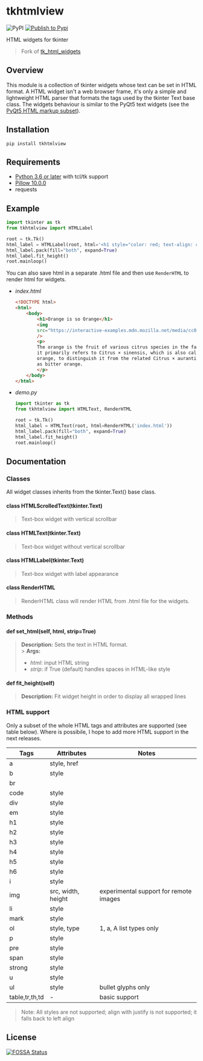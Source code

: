 # tkhtmlview

![PyPI](https://img.shields.io/pypi/v/tkhtmlview?logo=python&style=flat-square)
[![Publish to Pypi](https://github.com/bauripalash/tkhtmlview/actions/workflows/publish-to-pypi.yml/badge.svg)](https://github.com/bauripalash/tkhtmlview/actions/workflows/publish-to-pypi.yml)

HTML widgets for tkinter

> Fork of [tk_html_widgets](https://github.com/paolo-gurisatti/tk_html_widgets)

## Overview

This module is a collection of tkinter widgets whose text can be set in HTML format.
A HTML widget isn't a web browser frame, it's only a simple and lightweight HTML parser that formats the tags used by the tkinter Text base class.
The widgets behaviour is similar to the PyQt5 text widgets (see the [PyQt5 HTML markup subset](http://doc.qt.io/qt-5/richtext-html-subset.html)).

## Installation

`pip install tkhtmlview`

## Requirements

- [Python 3.6 or later](https://www.python.org/downloads/) with tcl/tk support
- [Pillow 10.0.0](https://github.com/python-pillow/Pillow)
- requests

## Example

```python
import tkinter as tk
from tkhtmlview import HTMLLabel

root = tk.Tk()
html_label = HTMLLabel(root, html='<h1 style="color: red; text-align: center"> Hello World </H1>')
html_label.pack(fill="both", expand=True)
html_label.fit_height()
root.mainloop()
```

You can also save html in a separate .html file and then use `RenderHTML` to render html for widgets.

- _index.html_

    ```html
    <!DOCTYPE html>
    <html>
        <body>
            <h1>Orange is so Orange</h1>
            <img
            src="https://interactive-examples.mdn.mozilla.net/media/cc0-images/grapefruit-slice-332-332.jpg"
            />
            <p>
            The orange is the fruit of various citrus species in the family Rutaceae;
            it primarily refers to Citrus × sinensis, which is also called sweet
            orange, to distinguish it from the related Citrus × aurantium, referred to
            as bitter orange.
            </p>
        </body>
    </html>
    ```

- _demo.py_

    ```python
    import tkinter as tk
    from tkhtmlview import HTMLText, RenderHTML

    root = tk.Tk()
    html_label = HTMLText(root, html=RenderHTML('index.html'))
    html_label.pack(fill="both", expand=True)
    html_label.fit_height()
    root.mainloop()
    ```

## Documentation

### Classes

All widget classes inherits from the tkinter.Text() base class.

#### class HTMLScrolledText(tkinter.Text)

> Text-box widget with vertical scrollbar

#### class HTMLText(tkinter.Text)

> Text-box widget without vertical scrollbar

#### class HTMLLabel(tkinter.Text)

> Text-box widget with label appearance

#### class RenderHTML

> RenderHTML class will render HTML from .html file for the widgets.

### Methods

#### def set_html(self, html, strip=True)

> **Description:** Sets the text in HTML format. <br> > **Args:**
>
> - _html_: input HTML string
> - _strip_: if True (default) handles spaces in HTML-like style

#### def fit_height(self)

> **Description:** Fit widget height in order to display all wrapped lines

### HTML support

Only a subset of the whole HTML tags and attributes are supported (see table below).
Where is possibile, I hope to add more HTML support in the next releases.

| **Tags** | **Attributes**     | **Notes**                              |
| -------- | ------------------ | -------------------------------------- |
| a        | style, href        |
| b        | style              |
| br       |                    |
| code     | style              |
| div      | style              |
| em       | style              |
| h1       | style              |
| h2       | style              |
| h3       | style              |
| h4       | style              |
| h5       | style              |
| h6       | style              |
| i        | style              |
| img      | src, width, height | experimental support for remote images |
| li       | style              |
| mark     | style              |
| ol       | style, type        | 1, a, A list types only                |
| p        | style              |
| pre      | style              |
| span     | style              |
| strong   | style              |
| u        | style              |
| ul       | style              | bullet glyphs only                     |
| table,tr,th,td | - | basic support|

> Note: All styles are not supported;
> align with justify is not supported; it falls back to left align

## License

[![FOSSA Status](https://app.fossa.io/api/projects/git%2Bgithub.com%2Fbauripalash%2Ftkhtmlview.svg?type=large)](https://app.fossa.io/projects/git%2Bgithub.com%2Fbauripalash%2Ftkhtmlview?ref=badge_large)
